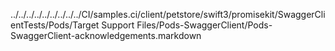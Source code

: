 ../../../../../../../../../CI/samples.ci/client/petstore/swift3/promisekit/SwaggerClientTests/Pods/Target Support Files/Pods-SwaggerClient/Pods-SwaggerClient-acknowledgements.markdown